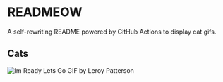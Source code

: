 # READMEOW

A self-rewriting README powered by GitHub Actions to display cat gifs.

## Cats

![Im Ready Lets Go GIF by Leroy Patterson](https://media2.giphy.com/media/CjmvTCZf2U3p09Cn0h/200.gif?cid=9acd02dam8k0pt07z4yqazibyyotsxch9rsn76e962uj3kf5&ep=v1_gifs_search&rid=200.gif&ct=g)
